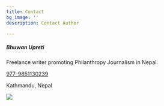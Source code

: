 ```yaml
---
title: Contact
bg_image: ''
description: Contact Author

---
```

##### **Bhuwan Upreti**

Freelance writer promoting Philanthropy Journalism in Nepal.

[977-9851130239](tel:+9779851130239)

Kathmandu, Nepal

![](/images/AuthorImage.jpeg)